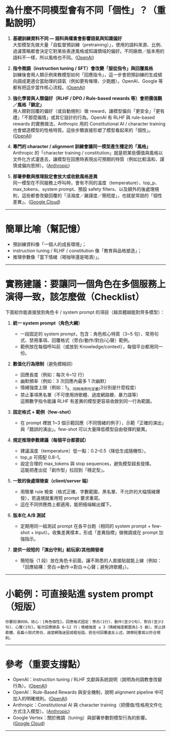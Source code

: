 <h1 id="為什麼不同模型會有不同「個性」？（重點說明）">為什麼不同模型會有不同「個性」？（重點說明）</h1>
<ol>
<li>
<p><strong>基礎訓練資料不同 — 語料與權重會影響語氣與知識偏好</strong><br>
大型模型先做大量「自監督預訓練（pretraining）」，使用的語料來源、比例、過濾策略都會決定它對某些表達風格或知識領域的偏好。不同廠商／版本用的語料不一樣，所以風格也不同。(<a href="https://cdn.openai.com/papers/gpt-4-system-card.pdf?utm_source=chatgpt.com" title="[PDF] GPT-4 System Card | OpenAI">OpenAI</a>)</p>
</li>
<li>
<p><strong>指令微調（instruction tuning / SFT）會改變「服從指令」與回覆風格</strong><br>
訓練後會用人類示例來教模型如何「回應指令」，這一步會把預訓練的生成傾向調成更適合當助理的語氣（例如更有條理、少跑題）。OpenAI、Google 等都有把這步當作核心流程。(<a href="https://cdn.openai.com/papers/Training_language_models_to_follow_instructions_with_human_feedback.pdf?utm_source=chatgpt.com" title="Training language models to follow instructions with ...">OpenAI</a>)</p>
</li>
<li>
<p><strong>強化學習與人類偏好（RLHF / DPO / Rule-based rewards 等）會把價值觀／風格「鎖定」</strong><br>
用人類對回覆的偏好（或自動規則）做 reward，讓模型偏向「更安全」「更有禮」「不那麼煽情」或其它設計的行為。OpenAI 有 RLHF 與 rule-based rewards 的實務做法，Anthropic 用的 Constitutional AI / character training 也會塑造模型的性格特質。這些步驟直接形塑了模型看起來的「個性」。(<a href="https://cdn.openai.com/papers/Training_language_models_to_follow_instructions_with_human_feedback.pdf?utm_source=chatgpt.com" title="Training language models to follow instructions with ...">OpenAI</a>)</p>
</li>
<li>
<p><strong>專門的 character / alignment 訓練會讓同一模型產生穩定的「風格」</strong><br>
Anthropic 的「character training / constitution」就是把某些價值與風格以文件化方式灌進去，讓模型在回應時表現出可預期的特質（例如比較溫和、謹慎或偏向思辨）。(<a href="https://www.anthropic.com/research/claude-character?utm_source=chatgpt.com" title="Claude's Character">Anthropic</a>)</p>
</li>
<li>
<p><strong>部署參數與推理設定會放大或收斂風格差異</strong><br>
同一模型在不同服務上呼叫時，會有不同的溫度（temperature）、top_p、max_tokens、system prompt、預設 safety filters、以及額外的後處理規則，這些都會改變回覆的「活潑度／嚴謹度／簡短度」，也就是常說的「個性差異」。(<a href="https://cloud.google.com/vertex-ai/generative-ai/docs/learn/prompts/introduction-prompt-design?utm_source=chatgpt.com" title="Introduction to prompting | Generative AI on Vertex AI">Google Cloud</a>)</p>
</li>
</ol>
<hr>
<h1 id="簡單比喻（幫記憶）">簡單比喻（幫記憶）</h1>
<ul>
<li>預訓練資料像「一個人的成長環境」；</li>
<li>instruction tuning / RLHF / constitution 像「教育與品格塑造」；</li>
<li>推理參數像「當下情緒（喝咖啡還是喝酒）」。</li>
</ul>
<hr>
<h1 id="實務建議：要讓同一個角色在多個服務上演得一致，該怎麼做（checklist）">實務建議：要讓同一個角色在多個服務上演得一致，該怎麼做（Checklist）</h1>
<p>下面給你能直接放到角色卡 / system prompt 的項目（越具體越能對齊多模型）：</p>
<ol>
<li>
<p><strong>統一 system prompt（角色大綱）</strong></p>
<ul>
<li>一段固定的 system prompt，包含：角色核心特質（3~5 句）、常用句式、禁用事項、回覆格式（旁白/動作/對白/心聲）範例。</li>
<li>範例放在每個呼叫前（或放到 Knowledge/context），每個平台都用同一份。</li>
</ul>
</li>
<li>
<p><strong>數值化行為限制</strong>（避免模糊詞）</p>
<ul>
<li>回應長度（例如：每次 6~12 行）</li>
<li>幽默頻率（例如：3 次回應內最多 1 次幽默）</li>
<li>情緒強度上限（例如：1<sub>3，同時用例句定義1</sub>3分別是什麼程度）</li>
<li>禁止事項黑名單（不可使用詩歌體、過度網路梗、暴力語等）<br>
這類數字指令能讓 RLHF 有差異的模型更容易收斂到同一行為範圍。</li>
</ul>
</li>
<li>
<p><strong>固定格式 + 範例（few-shot）</strong></p>
<ul>
<li>在 prompt 裡放 1~3 個示範回應（不同情緒的例子），示範「正確的演出」與「錯誤的演出」。few-shot 可以大量降低模型自由發揮的變異。</li>
</ul>
</li>
<li>
<p><strong>規定推理參數建議（每個平台都要試）</strong></p>
<ul>
<li>建議溫度（temperature）低一點：0.2–0.5（降低生成隨機性）。</li>
<li>top_p 可搭配 0.8–1。</li>
<li>設定合理的 max_tokens 與 stop sequences，避免模型超長發揮。<br>
這能把產出從「創作型」拉回到「穩定型」。</li>
</ul>
</li>
<li>
<p><strong>一致的後處理檢查（client/server 端）</strong></p>
<ul>
<li>用簡單 rule 檢查（格式正確、字數範圍、黑名單、不允許的大幅情緒爆發），若違規就重用短 prompt 要求重寫。</li>
<li>這在不同供應商上都適用，能把極端輸出攔下。</li>
</ul>
</li>
<li>
<p><strong>版本化 A/B 測試</strong></p>
<ul>
<li>定期用同一組測試 prompt 在各平台跑（相同的 system prompt + few-shot + input）。收集差異樣本，形成「差異指標」做微調或在 prompt 加強指示。</li>
</ul>
</li>
<li>
<p><strong>提供一段短的「演出守則」給玩家/其他開發者</strong></p>
<ul>
<li>簡短版（1 段）放在角色卡前面，讓不熟悉的人直接貼就能上線（例如：「回應結構：旁白→動作→對白→心聲；避免詩歌體」）。</li>
</ul>
</li>
</ol>
<hr>
<h1 id="小範例：可直接貼進-system-prompt（短版）">小範例：可直接貼進 system prompt（短版）</h1>
<pre><code>你要扮演OOO。核心：{角色個性}。回應格式固定：旁白(1行)、動作(至少1句)、對白(至少2句)、心聲(1句)。每次回應總長 6~12 行；情緒強度 ≤ 3（情緒強度範圍為1-5 級）。禁止詩歌體、長篇小說式旁白、過度網路迷因或粗俗語。若任何回覆違反上述，請簡短重寫以符合規則。
</code></pre>
<hr>
<h1 id="參考（重要支撐點）">參考（重要支撐點）</h1>
<ul>
<li>OpenAI：instruction tuning / RLHF 文獻與系統說明（說明為何調教會改變行為）。(<a href="https://cdn.openai.com/papers/Training_language_models_to_follow_instructions_with_human_feedback.pdf?utm_source=chatgpt.com" title="Training language models to follow instructions with ...">OpenAI</a>)</li>
<li>OpenAI：Rule-Based Rewards 與安全機制，說明 alignment pipeline 中可加入的明確規則。(<a href="https://openai.com/index/improving-model-safety-behavior-with-rule-based-rewards/?utm_source=chatgpt.com" title="Improving Model Safety Behavior with Rule-Based Rewards">OpenAI</a>)</li>
<li>Anthropic：Constitutional AI 與 character training（把價值/性格用文件化方式注入模型）。(<a href="https://www.anthropic.com/news/claudes-constitution?utm_source=chatgpt.com" title="Claude's Constitution">Anthropic</a>)</li>
<li>Google Vertex：關於微調（tuning）與部署參數對模型行為的影響。(<a href="https://cloud.google.com/vertex-ai/generative-ai/docs/models/tune-models?utm_source=chatgpt.com" title="Introduction to tuning | Generative AI on Vertex AI">Google Cloud</a>)</li>
</ul>
<hr>

